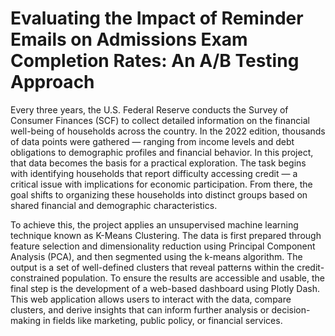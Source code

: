 # Evaluating the Impact of Reminder Emails on Admissions Exam Completion Rates: An A/B Testing Approach



Every three years, the U.S. Federal Reserve conducts the Survey of Consumer Finances (SCF) to collect detailed information on the financial well-being of households across the country. In the 2022 edition, thousands of data points were gathered — ranging from income levels and debt obligations to demographic profiles and financial behavior. In this project, that data becomes the basis for a practical exploration. The task begins with identifying households that report difficulty accessing credit — a critical issue with implications for economic participation. From there, the goal shifts to organizing these households into distinct groups based on shared financial and demographic characteristics.

To achieve this, the project applies an unsupervised machine learning technique known as K-Means Clustering. The data is first prepared through feature selection and dimensionality reduction using Principal Component Analysis (PCA), and then segmented using the k-means algorithm. The output is a set of well-defined clusters that reveal patterns within the credit-constrained population. To ensure the results are accessible and usable, the final step is the development of a web-based dashboard using Plotly Dash. This web application allows users to interact with the data, compare clusters, and derive insights that can inform further analysis or decision-making in fields like marketing, public policy, or financial services.
